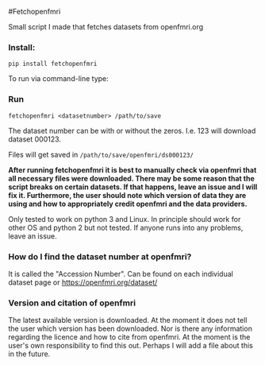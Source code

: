 
#Fetchopenfmri

Small script I made that fetches datasets from openfmri.org

### Install:  

```
pip install fetchopenfmri
```

To run via command-line type:


### Run

```
fetchopenfmri <datasetnumber> /path/to/save
```

The dataset number can be with or without the zeros. I.e. 123 will download dataset 000123.

Files will get saved in `/path/to/save/openfmri/ds000123/`

__After running fetchopenfmri it is best to manually check via openfmri that all necessary files were downloaded. There may be some reason that the script breaks on certain datasets. If that happens, leave an issue and I will fix it. Furthermore, the user should note which version of data they are using and how to appropriately credit openfmri and the data providers.__

Only tested to work on python 3 and Linux. In principle should work for other OS and python 2 but not tested. If anyone runs into any problems, leave an issue.

### How do I find the dataset number at openfmri?

It is called the "Accession Number".  Can be found on each individual dataset page or https://openfmri.org/dataset/

### Version and citation of openfmri

The latest available version is downloaded. At the moment it does not tell the user which version has been downloaded. Nor is there any information regarding the licence and how to cite from openfmri. At the moment is the user's own responsibility to find this out. Perhaps I will add a file about this in the future.
